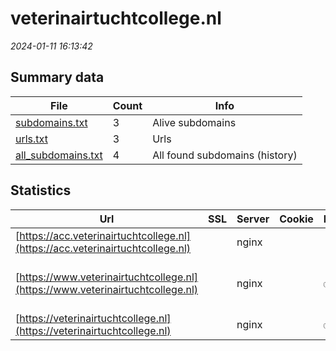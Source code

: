 # veterinairtuchtcollege.nl
*2024-01-11 16:13:42*
## Summary data


| File       | Count | Info |
|------------|-------|------|
|[subdomains.txt](/data/veterinairtuchtcollege.nl/subdomains.txt)|3|Alive subdomains|
|[urls.txt](/data/veterinairtuchtcollege.nl/urls.txt)|3|Urls|
|[all_subdomains.txt](/data/veterinairtuchtcollege.nl/all_subdomains.txt)|4|All found subdomains (history)|


## Statistics


| Url | SSL | Server | Cookie | HSTS | CSP | XFO | XXP | RP | Tech |Title |
|------------|-------|------|------|------|------|------|------|------|------|------|
|[https://acc.veterinairtuchtcollege.nl](https://acc.veterinairtuchtcollege.nl)| |nginx| | | | | | :white_check_mark: |Basic Nginx|401 Authorizatio...|
|[https://www.veterinairtuchtcollege.nl](https://www.veterinairtuchtcollege.nl)| |nginx| |:white_check_mark: |:warning: | :white_check_mark: | :white_check_mark: | :white_check_mark: |Drupal HSTS Nginx PHP|Home | Veterinai...|
|[https://veterinairtuchtcollege.nl](https://veterinairtuchtcollege.nl)| |nginx| |:white_check_mark: |:warning: | :white_check_mark: | :white_check_mark: | :white_check_mark: |HSTS Nginx|301 Moved Perman...|